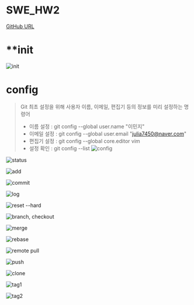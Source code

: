 # SWE_HW2
[GitHub URL](URL)

# **init
![init](https://user-images.githubusercontent.com/69834230/117570312-8daf6600-b104-11eb-873f-73dd53cc26ed.png)

# **config**
>Git 최초 설정을 위해 사용자 이름, 이메일, 편집기 등의 정보를 미리 설정하는 명령어
>- 이름 설정 : git config --global user.name "이민지"
>- 이메일 설정 : git config --global user.email "julia7450@naver.com"
>- 편집기 설정 : git config --global core.editor vim
>- 설정 확인 : git config --list
![config](https://user-images.githubusercontent.com/69834230/117570395-d9620f80-b104-11eb-8000-43afc850f7a6.png)

![status](https://user-images.githubusercontent.com/69834230/117570421-fa2a6500-b104-11eb-83e2-fb46ebdb7a11.png)

![add](https://user-images.githubusercontent.com/69834230/117570440-1a5a2400-b105-11eb-84d9-fd42edb7168d.png)

![commit](https://user-images.githubusercontent.com/69834230/117570488-3fe72d80-b105-11eb-988b-e25f1674af08.png)

![log](https://user-images.githubusercontent.com/69834230/117570514-5beacf00-b105-11eb-9344-f8246cdc48ff.png)

![reset --hard](https://user-images.githubusercontent.com/69834230/117570630-e9c6ba00-b105-11eb-81bd-26da6ac4e2ba.png)

![branch, checkout](https://user-images.githubusercontent.com/69834230/117570673-20043980-b106-11eb-91b6-2378bdb614ea.png)

![merge](https://user-images.githubusercontent.com/69834230/117571064-e7fdf600-b107-11eb-8eda-4552dcc2033f.png)

![rebase](https://user-images.githubusercontent.com/69834230/117572166-96a43580-b10c-11eb-8317-44b92bdcc34a.png)

![remote pull](https://user-images.githubusercontent.com/69834230/117573032-c8b79680-b110-11eb-9c38-b220d2903a35.png)

![push](https://user-images.githubusercontent.com/69834230/117573075-f7357180-b110-11eb-9284-e96f3b25a7c9.png)

![clone](https://user-images.githubusercontent.com/69834230/117573100-116f4f80-b111-11eb-9d91-cf76d2a8c258.png)

![tag1](https://user-images.githubusercontent.com/69834230/117573120-2fd54b00-b111-11eb-88e6-f370eb92e87d.png)

![tag2](https://user-images.githubusercontent.com/69834230/117573138-50050a00-b111-11eb-966d-d658dc53fd87.png)
